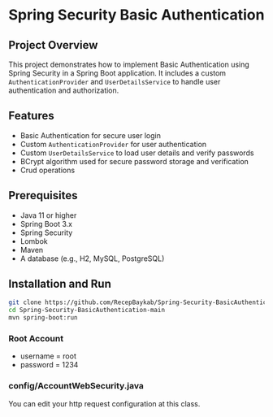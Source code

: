 # Spring Security Basic Authentication

## Project Overview

This project demonstrates how to implement Basic Authentication using Spring Security in a Spring Boot application. It includes a custom `AuthenticationProvider` and `UserDetailsService` to handle user authentication and authorization.

## Features

- Basic Authentication for secure user login
- Custom `AuthenticationProvider` for user authentication
- Custom `UserDetailsService` to load user details and verify passwords
- BCrypt algorithm used for secure password storage and verification
- Crud operations

## Prerequisites

- Java 11 or higher
- Spring Boot 3.x
- Spring Security
- Lombok
- Maven
- A database (e.g., H2, MySQL, PostgreSQL)

## Installation and Run

   ```bash
   git clone https://github.com/RecepBaykab/Spring-Security-BasicAuthentication.git
   cd Spring-Security-BasicAuthentication-main
   mvn spring-boot:run
  ```

### Root Account
- username = root
- password = 1234


### config/AccountWebSecurity.java
You can edit your http request configuration at this class.


    

   
